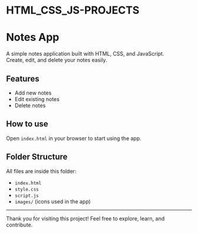 ﻿# HTML_CSS_JS-PROJECTS
# Notes App

A simple notes application built with HTML, CSS, and JavaScript.  
Create, edit, and delete your notes easily.

## Features

- Add new notes  
- Edit existing notes  
- Delete notes  

## How to use

Open `index.html` in your browser to start using the app.

## Folder Structure

All files are inside this folder:
- `index.html`  
- `style.css`  
- `script.js`  
- `images/` (icons used in the app)

---
Thank you for visiting this project!
Feel free to explore, learn, and contribute.
